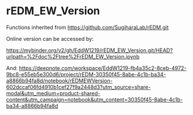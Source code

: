 # rEDM_EW_Version
Functions inherited from https://github.com/SugiharaLab/rEDM.git

Online version can be accessed by: 

https://mybinder.org/v2/gh/EddW1219/rEDM_EW_Version.git/HEAD?urlpath=%2Fdoc%2Ftree%2FrEDM_EW_Version.ipynb

And:
https://deepnote.com/workspace/EddW1219-fb4a35c2-8ceb-4972-9bc8-e55eb5e300d6/project/rEDM-30350f45-8abe-4c1b-ba34-a8866b94fa8d/notebook/rEDMEWVersion-602dccaf06fd4910b1cef27f9a2448d3?utm_source=share-modal&utm_medium=product-shared-content&utm_campaign=notebook&utm_content=30350f45-8abe-4c1b-ba34-a8866b94fa8d
